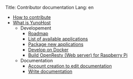 Title: Contributor documentation
Lang: en

* [How to contribute](contribute)
* [What is YunoHost](../whatsyunohost)
    * Developement
        * [Roadmap](../roadmap)
        * [List of available applications](../apps)
        * [Package new applications](packaging_apps)
        * [Develop on Docker](docker)
        * [Build OpenResty (Web server) for Raspberry Pi](build_openresty)
    * Documentation
       * [Account creation to edit documentation](accounting)
       * [Write documentation](write_documentation)
